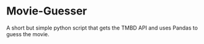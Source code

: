 # Movie-Guesser
A short but simple python script that gets the TMBD API and uses Pandas to guess the movie.
